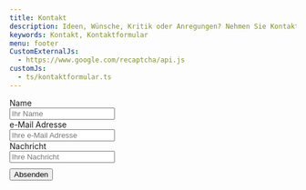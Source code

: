 ```yaml
---
title: Kontakt
description: Ideen, Wünsche, Kritik oder Anregungen? Nehmen Sie Kontakt auf mit dem Musikverein Wollbach.
keywords: Kontakt, Kontaktformular
menu: footer
CustomExternalJs:
  - https://www.google.com/recaptcha/api.js
customJs:
  - ts/kontaktformular.ts
---
```


<div id="contact_form" class="row">
  <form id="feedbackForm" data-toggle="validator" data-disable="false">
    <div class="form-group">
      <label class="control-label" for="name">Name</label>
      <div class="input-group">
        <input id="name" class="form-control" type="text" name="name" placeholder="Ihr Name" required />
        <span class="input-group-addon"></span>
      </div>
      <span class="help-block" style="display: none;">Bitte geben Sie Ihren Namen an.</span>
    </div>
    <div class="form-group">
      <label class="control-label" for="email">e-Mail Adresse</label>
      <div class="input-group">
        <input id="email" class="form-control" type="email" name="email" placeholder="Ihre e-Mail Adresse" required />
        <span class="input-group-addon"></span>
      </div>
      <span class="help-block" style="display: none;">Bitte geben Sie eine gültige e-Mail Adresse für evtl. Rückfragen an.</span>
    </div>
    <div class="form-group">
      <label class="control-label" for="message">Nachricht</label>
      <div class="input-group">
        <input id="message" class="form-control" type="text" name="message" placeholder="Ihre Nachricht" required />
        <span class="input-group-addon"></span>
      </div>
    </div>
    <div class="form-group has-feedback">
      <div class="g-recaptcha" data-sitekey="6LeUkp8UAAAAAAe3vQ6fI_qCvn7rDb91MDwNYOLC"></div>
      <span class="help-block" style="display: none;">Bitte bestätigen Sie, dass Sie kein Bot sind.</span>
    </div>
    <span class="help-block" style="display: none;">Bitte geben Sie einen Sicherheitscode ein.</span>
    <button id="feedbackSubmit" type="submit" data-loading-text="Sende..." style="display: block; margin-top: 10px;">Absenden</button>
  </form>
</div>
